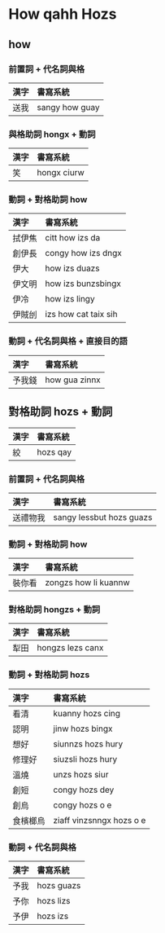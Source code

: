 # How qahh Hozs

## how

### 前置詞 + 代名詞與格

| 漢字 | 書寫系統 |
| :--- | :--- |
| 送我 | sangy how guay |

### 與格助詞 hongx + 動詞

| 漢字 | 書寫系統 |
| :--- | :--- |
| 笑 | hongx ciurw |

### 動詞 + 對格助詞 how

| 漢字 | 書寫系統 |
| :--- | :--- |
| 拭伊焦 | citt how izs da |
| 創伊長 | congy how izs dngx |
| 伊大 | how izs duazs |
| 伊文明 | how izs bunzsbingx |
| 伊冷 | how izs lingy |
| 伊賊刣 | izs how cat taix sih |

### 動詞 + 代名詞與格 + 直接目的語

| 漢字 | 書寫系統 |
| :--- | :--- |
| 予我錢 | how gua zinnx |

## 對格助詞 hozs + 動詞

| 漢字 | 書寫系統 |
| :--- | :--- |
| 絞 | hozs qay |

### 前置詞 + 代名詞與格

| 漢字 | 書寫系統 |
| :--- | :--- |
| 送禮物我 | sangy lessbut hozs guazs |

### 動詞 + 對格助詞 how

| 漢字 | 書寫系統 |
| :--- | :--- |
| 裝你看 | zongzs how li kuannw |

### 對格助詞 hongzs + 動詞

| 漢字 | 書寫系統 |
| :--- | :--- |
| 犁田 | hongzs lezs canx |

### 動詞 + 對格助詞 hozs

| 漢字 | 書寫系統 |
| :--- | :--- |
| 看清 | kuanny hozs cing |
| 認明 | jinw hozs bingx |
| 想好 | siunnzs hozs hury |
| 修理好 | siuzsli hozs hury |
| 溫燒 | unzs hozs siur |
| 創短 | congy hozs dey |
| 創烏 | congy hozs o e |
| 食檳榔烏 | ziaff vinzsnngx hozs o e |

### 動詞 + 代名詞與格

| 漢字 | 書寫系統 |
| :--- | :--- |
| 予我 | hozs guazs |
| 予你 | hozs lizs |
| 予伊 | hozs izs |
